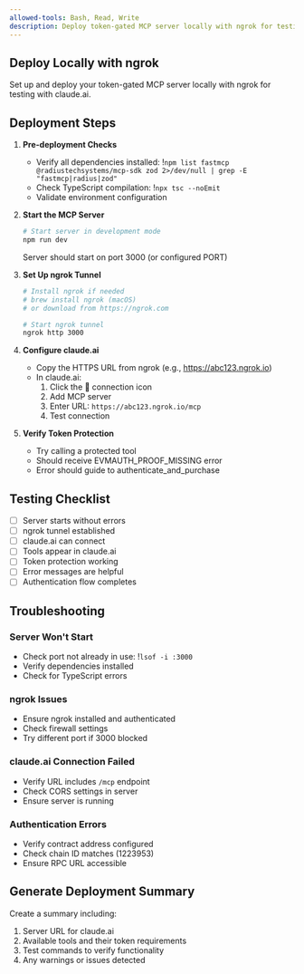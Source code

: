 ```yaml
---
allowed-tools: Bash, Read, Write
description: Deploy token-gated MCP server locally with ngrok for testing
---
```


## Deploy Locally with ngrok

Set up and deploy your token-gated MCP server locally with ngrok for testing with claude.ai.

## Deployment Steps

1. **Pre-deployment Checks**
   - Verify all dependencies installed: !`npm list fastmcp @radiustechsystems/mcp-sdk zod 2>/dev/null | grep -E "fastmcp|radius|zod"`
   - Check TypeScript compilation: !`npx tsc --noEmit`
   - Validate environment configuration

2. **Start the MCP Server**

   ```bash
   # Start server in development mode
   npm run dev
   ```

   Server should start on port 3000 (or configured PORT)

3. **Set Up ngrok Tunnel**

   ```bash
   # Install ngrok if needed
   # brew install ngrok (macOS)
   # or download from https://ngrok.com
   
   # Start ngrok tunnel
   ngrok http 3000
   ```

4. **Configure claude.ai**
   - Copy the HTTPS URL from ngrok (e.g., <https://abc123.ngrok.io>)
   - In claude.ai:
     1. Click the 🔌 connection icon
     2. Add MCP server
     3. Enter URL: `https://abc123.ngrok.io/mcp`
     4. Test connection

5. **Verify Token Protection**
   - Try calling a protected tool
   - Should receive EVMAUTH_PROOF_MISSING error
   - Error should guide to authenticate_and_purchase

## Testing Checklist

- [ ] Server starts without errors
- [ ] ngrok tunnel established
- [ ] claude.ai can connect
- [ ] Tools appear in claude.ai
- [ ] Token protection working
- [ ] Error messages are helpful
- [ ] Authentication flow completes

## Troubleshooting

### Server Won't Start

- Check port not already in use: !`lsof -i :3000`
- Verify dependencies installed
- Check for TypeScript errors

### ngrok Issues

- Ensure ngrok installed and authenticated
- Check firewall settings
- Try different port if 3000 blocked

### claude.ai Connection Failed

- Verify URL includes `/mcp` endpoint
- Check CORS settings in server
- Ensure server is running

### Authentication Errors

- Verify contract address configured
- Check chain ID matches (1223953)
- Ensure RPC URL accessible

## Generate Deployment Summary

Create a summary including:

1. Server URL for claude.ai
2. Available tools and their token requirements
3. Test commands to verify functionality
4. Any warnings or issues detected

